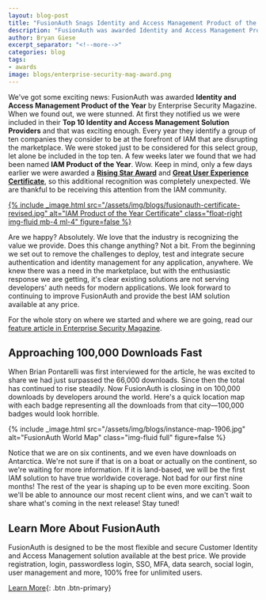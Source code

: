 ```yaml
---
layout: blog-post
title: "FusionAuth Snags Identity and Access Management Product of the Year"
description: "FusionAuth was awarded Identity and Access Management Product of the Year by Enterprise Security Magazine"
author: Bryan Giese
excerpt_separator: "<!--more-->"
categories: blog
tags:
- awards
image: blogs/enterprise-security-mag-award.png
---
```


We've got some exciting news: FusionAuth was awarded **Identity and Access Management Product of the Year** by Enterprise Security Magazine. When we found out, we were stunned. At first they notified us we were included in their **Top 10 Identity and Access Management Solution Providers** and that was exciting enough. Every year they identify a group of ten companies they consider to be at the forefront of IAM that are disrupting the marketplace.<!--more--> We were stoked just to be considered for this select group, let alone be included in the top ten. A few weeks later we found that we had been named **IAM Product of the Year**. Wow. Keep in mind, only a few days earlier we were awarded a [**Rising Star Award**](/blog/2019/05/30/fusionauth-recognized-industry-distinctions-comparecamp) and [**Great User Experience Certificate**](/blog/2019/05/30/fusionauth-recognized-industry-distinctions-comparecamp), so this additional recognition was completely unexpected. We are thankful to be receiving this attention from the IAM community.

[{% include _image.html src="/assets/img/blogs/fusionauth-certificate-revised.jpg" alt="IAM Product of the Year Certificate" class="float-right img-fluid mb-4 ml-4" figure=false %}](https://identity-and-access-management-solutions.enterprisesecuritymag.com/vendors/fusionauth/2019 "Jump to the article")


Are we happy? Absolutely. We love that the industry is recognizing the value we provide. Does this change anything? Not a bit. From the beginning we set out to remove the challenges to deploy, test and integrate secure authentication and identity management for any application, anywhere. We knew there was a need in the marketplace, but with the enthusiastic response we are getting, it's clear existing solutions are not serving developers' auth needs for modern applications. We look forward to continuing to improve FusionAuth and provide the best IAM solution available at any price.

For the whole story on where we started and where we are going, read our [feature article in Enterprise Security Magazine](https://identity-and-access-management-solutions.enterprisesecuritymag.com/vendors/fusionauth/2019 "Jump to the article").

## Approaching 100,000 Downloads Fast

When Brian Pontarelli was first interviewed for the article, he was excited to share we had just surpassed the 66,000 downloads. Since then the total has continued to rise steadily. Now FusionAuth is closing in on 100,000 downloads by developers around the world. Here's a quick location map with each badge representing all the downloads from that city—100,000 badges would look horrible.

{% include _image.html src="/assets/img/blogs/instance-map-1906.jpg" alt="FusionAuth World Map" class="img-fluid full" figure=false %}



Notice that we are on six continents, and we even have downloads on Antarctica. We're not sure if that is on a boat or actually on the continent, so we're waiting for more information. If it is land-based, we will be the first IAM solution to have true worldwide coverage. Not bad for our first nine months! The rest of the year is shaping up to be even more exciting. Soon we'll be able to announce our most recent client wins, and we can't wait to share what's coming in the next release! Stay tuned!

## Learn More About FusionAuth

FusionAuth is designed to be the most flexible and secure Customer Identity and Access Management solution available at the best price. We provide registration, login, passwordless login, SSO, MFA, data search, social login, user management and more, 100% free for unlimited users.

[Learn More](/ "FusionAuth Home"){: .btn .btn-primary}
